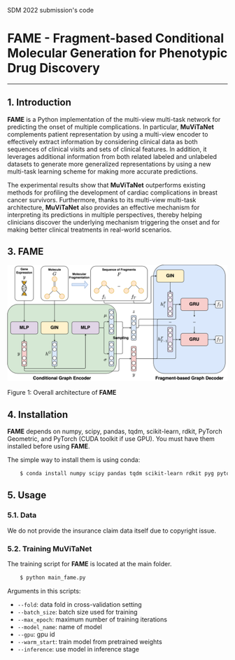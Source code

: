 SDM 2022 submission's code

# FAME - Fragment-based Conditional Molecular Generation for Phenotypic Drug Discovery
-----------------------------------------------------------------

## 1. Introduction
**FAME** is a Python implementation of the multi-view multi-task network for predicting the onset of multiple
complications. In particular, **MuViTaNet** complements patient representation by using a multi-view encoder to effectively
extract information by considering clinical data as both sequences of clinical visits and sets of clinical features.
In addition, it leverages additional information from both related labeled and unlabeled datasets to generate more
generalized representations by using a new multi-task learning scheme for making more accurate predictions.

The experimental results show that **MuViTaNet** outperforms existing methods for profiling the development of
cardiac complications in breast cancer survivors. Furthermore, thanks to its multi-view multi-task architecture,
**MuViTaNet** also provides an effective mechanism for interpreting its predictions in multiple perspectives, thereby
helping clinicians discover the underlying mechanism triggering the onset and for making better clinical treatments in
real-world scenarios.

## 3. FAME

![alt text](docs/fame.png "FAME")

Figure 1: Overall architecture of **FAME**

## 4. Installation

**FAME** depends on numpy, scipy, pandas, tqdm, scikit-learn, rdkit, PyTorch Geometric, and PyTorch (CUDA toolkit if use GPU).
You must have them installed before using **FAME**.

The simple way to install them is using conda:

```sh
	$ conda install numpy scipy pandas tqdm scikit-learn rdkit pyg pytorch
```
## 5. Usage

### 5.1. Data

We do not provide the insurance claim data itself due to copyright issue.

### 5.2. Training MuViTaNet

The training script for **FAME** is located at the main folder.

```sh
    $ python main_fame.py 
```

Arguments in this scripts:

* ``--fold``:       data fold in cross-validation setting
* ``--batch_size``:         batch size used for training
* ``--max_epoch``:        maximum number of training iterations
* ``--model_name``:        name of model
* ``--gpu``:      gpu id
* ``--warm_start``: train model from pretrained weights
* ``--inference``:       use model in inference stage
